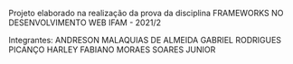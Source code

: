 Projeto elaborado na realização da prova da disciplina FRAMEWORKS NO DESENVOLVIMENTO WEB
IFAM - 2021/2

Integrantes:
ANDRESON MALAQUIAS DE ALMEIDA
GABRIEL RODRIGUES PICANÇO
HARLEY FABIANO MORAES SOARES JUNIOR
